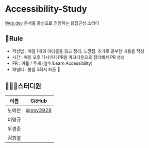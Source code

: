 # Accessibility-Study 
[Web.dev](https://web.dev/learn/accessibility/) 문서를 중심으로 진행하는 웹접근성 스터디

## 🤝Rule
- 작성법 : 매일 1개의 아티클을 읽고 정리, 느낀점, 추가로 공부한 내용을 작성 
- 시간 : 매일 오후 11시까지 PR을 마크다운으로 정리해서 PR 생성 
- PR : 이름 / 주제 (철수/Learn Accessibility)
- 패널티 : 불참 5회시 퇴출 👻


## 👨‍👦‍👦스터디원
|이름|GitHub|
|---|----|
|노예찬|[@noy3928](https://github.com/noy3928)|
|이영규| |
|우경준| |
|김희열| |



